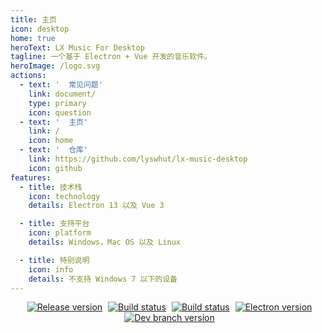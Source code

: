 ```yaml
---
title: 主页
icon: desktop
home: true
heroText: LX Music For Desktop
tagline: 一个基于 Electron + Vue 开发的音乐软件。
heroImage: /logo.svg
actions:
  - text: '  常见问题'
    link: document/
    type: primary
    icon: question
  - text: '  主页'
    link: /
    icon: home
  - text: '  仓库'
    link: https://github.com/lyswhut/lx-music-desktop
    icon: github
features:
  - title: 技术栈
    icon: technology
    details: Electron 13 以及 Vue 3

  - title: 支持平台
    icon: platform
    details: Windows，Mac OS 以及 Linux

  - title: 特别说明
    icon: info
    details: 不支持 Windows 7 以下的设备
---
```


<p align="center">
  <a style="margin-left: 5px;" href="https://github.com/lyswhut/lx-music-desktop/releases"><img src="https://img.shields.io/github/release/lyswhut/lx-music-desktop" alt="Release version"></a>
  <a style="margin-left: 5px;" href="https://github.com/lyswhut/lx-music-desktop/actions/workflows/release.yml"><img src="https://github.com/lyswhut/lx-music-desktop/workflows/Build/badge.svg" alt="Build status"></a>
  <a style="margin-left: 5px;" href="https://github.com/lyswhut/lx-music-desktop/actions/workflows/beta-pack.yml"><img src="https://github.com/lyswhut/lx-music-desktop/workflows/Build%20Beta/badge.svg" alt="Build status"></a>
  <a style="margin-left: 5px;" href="https://electronjs.org/releases/stable"><img src="https://img.shields.io/github/package-json/dependency-version/lyswhut/lx-music-desktop/dev/electron/master" alt="Electron version"></a>
  <a style="margin-left: 5px;" href="https://github.com/lyswhut/lx-music-desktop/tree/dev"><img src="https://img.shields.io/github/package-json/v/lyswhut/lx-music-desktop/dev" alt="Dev branch version"></a>
</p>

<!-- TODO... -->
<!-- <div class="button-home-group">
  <a href="/desktop/">
    <button class="button-home-item">
      <div class="button-home-icon">
        <span class="font-icon icon iconfont icon-home"></span>
      </div>
      <span class="button-home-content">主页</span>
    </button>
  </a>
</div> -->
